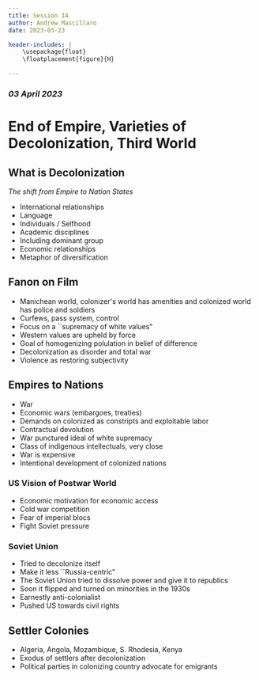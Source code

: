 ```yaml
---
title: Session 14
author: Andrew Mascillaro
date: 2023-03-23

header-includes: |
    \usepackage{float}
    \floatplacement{figure}{H}

---
```


### _03 April 2023_

# End of Empire, Varieties of Decolonization, Third World

## What is Decolonization

_The shift from Empire to Nation States_

- International relationships
- Language
- Individuals / Selfhood
- Academic disciplines
- Including dominant group
- Economic relationships
- Metaphor of diversification

## Fanon on Film

- Manichean world, colonizer's world has amenities and
colonized world has police and soldiers
- Curfews, pass system, control
- Focus on a \`\`supremacy of white values"
- Western values are upheld by force
- Goal of homogenizing polulation in belief of difference
- Decolonization as disorder and total war
- Violence as restoring subjectivity

## Empires to Nations

- War
- Economic wars (embargoes, treaties)
- Demands on colonized as constripts and exploitable labor
- Contractual devolution
- War punctured ideal of white supremacy
- Class of indigenous intellectuals, very close
- War is expensive
- Intentional development of colonized nations

### US Vision of Postwar World

- Economic motivation for economic access
- Cold war competition
- Fear of imperial blocs
- Fight Soviet pressure

### Soviet Union

- Tried to decolonize itself
- Make it less \`\`Russia-centric"
- The Soviet Union tried to dissolve power and give it to republics
- Soon it flipped and turned on minorities in the 1930s
- Earnestly anti-colonialist
- Pushed US towards civil rights

## Settler Colonies

- Algeria, Angola, Mozambique, S. Rhodesia, Kenya
- Exodus of settlers after decolonization
- Political parties in colonizing country advocate for emigrants

